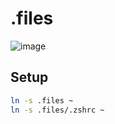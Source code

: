 # .files

![image](https://user-images.githubusercontent.com/55678466/136655528-d583a267-877a-4282-bdda-9d2fcde4a3fd.png)

## Setup
```bash
ln -s .files ~
ln -s .files/.zshrc ~
```
